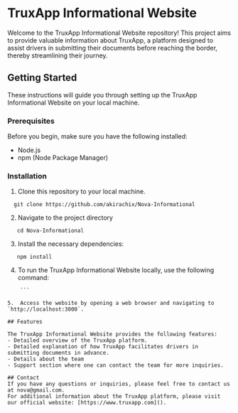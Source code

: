 # TruxApp Informational Website
Welcome to the TruxApp Informational Website repository! This project aims to provide valuable information about TruxApp, a platform designed to assist drivers in submitting their documents before reaching the border, thereby streamlining their journey.

## Getting Started
These instructions will guide you through setting up the TruxApp Informational Website on your local machine.
### Prerequisites
Before you begin, make sure you have the following installed:
- Node.js
- npm (Node Package Manager)
### Installation

1. Clone this repository to your local machine.
```
  git clone https://github.com/akirachix/Nova-Informational
```
2. Navigate to the project directory
```
   cd Nova-Informational
```
3. Install the necessary dependencies:
```
   npm install
```
4. To run the TruxApp Informational Website locally, use the following command:
```  npm start
    ```
    
5.  Access the website by opening a web browser and navigating to `http://localhost:3000`.

## Features

The TruxApp Informational Website provides the following features:
- Detailed overview of the TruxApp platform.
- Detailed explanation of how TruxApp facilitates drivers in submitting documents in advance.
- Details about the team
- Support section where one can contact the team for more inquiries.

## Contact
If you have any questions or inquiries, please feel free to contact us at nova@gmail.com.
For additional information about the TruxApp platform, please visit our official website: [https://www.truxapp.com]().





